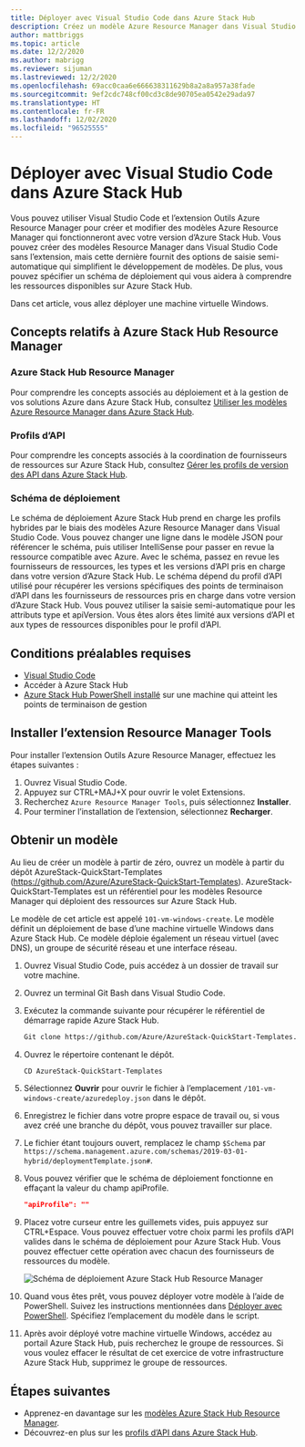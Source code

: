 ```yaml
---
title: Déployer avec Visual Studio Code dans Azure Stack Hub
description: Créez un modèle Azure Resource Manager dans Visual Studio Code et utilisez le schéma de déploiement pour préparer un modèle compatible avec votre version d’Azure Stack Hub.
author: mattbriggs
ms.topic: article
ms.date: 12/2/2020
ms.author: mabrigg
ms.reviewer: sijuman
ms.lastreviewed: 12/2/2020
ms.openlocfilehash: 69acc0caa6e666638311629b8a2a8a957a38fade
ms.sourcegitcommit: 9ef2cdc748cf00cd3c8de90705ea0542e29ada97
ms.translationtype: HT
ms.contentlocale: fr-FR
ms.lasthandoff: 12/02/2020
ms.locfileid: "96525555"
---
```

# <a name="deploy-with-visual-studio-code-to-azure-stack-hub"></a>Déployer avec Visual Studio Code dans Azure Stack Hub

Vous pouvez utiliser Visual Studio Code et l’extension Outils Azure Resource Manager pour créer et modifier des modèles Azure Resource Manager qui fonctionneront avec votre version d’Azure Stack Hub. Vous pouvez créer des modèles Resource Manager dans Visual Studio Code sans l’extension, mais cette dernière fournit des options de saisie semi-automatique qui simplifient le développement de modèles. De plus, vous pouvez spécifier un schéma de déploiement qui vous aidera à comprendre les ressources disponibles sur Azure Stack Hub.

Dans cet article, vous allez déployer une machine virtuelle Windows.

## <a name="concepts-for-azure-stack-hub-resource-manager"></a>Concepts relatifs à Azure Stack Hub Resource Manager

### <a name="azure-stack-hub-resource-manager"></a>Azure Stack Hub Resource Manager

Pour comprendre les concepts associés au déploiement et à la gestion de vos solutions Azure dans Azure Stack Hub, consultez [Utiliser les modèles Azure Resource Manager dans Azure Stack Hub](azure-stack-arm-templates.md).

### <a name="api-profiles"></a>Profils d’API
Pour comprendre les concepts associés à la coordination de fournisseurs de ressources sur Azure Stack Hub, consultez [Gérer les profils de version des API dans Azure Stack Hub](azure-stack-version-profiles.md).

### <a name="the-deployment-schema"></a>Schéma de déploiement

Le schéma de déploiement Azure Stack Hub prend en charge les profils hybrides par le biais des modèles Azure Resource Manager dans Visual Studio Code. Vous pouvez changer une ligne dans le modèle JSON pour référencer le schéma, puis utiliser IntelliSense pour passer en revue la ressource compatible avec Azure. Avec le schéma, passez en revue les fournisseurs de ressources, les types et les versions d’API pris en charge dans votre version d’Azure Stack Hub. Le schéma dépend du profil d’API utilisé pour récupérer les versions spécifiques des points de terminaison d’API dans les fournisseurs de ressources pris en charge dans votre version d’Azure Stack Hub. Vous pouvez utiliser la saisie semi-automatique pour les attributs type et apiVersion. Vous êtes alors êtes limité aux versions d’API et aux types de ressources disponibles pour le profil d’API.

## <a name="prerequisites"></a>Conditions préalables requises

- [Visual Studio Code](https://code.visualstudio.com/)
- Accéder à Azure Stack Hub
- [Azure Stack Hub PowerShell installé](../operator/powershell-install-az-module.md?toc=https%3A%2F%2Fdocs.microsoft.com%2Fen-us%2Fazure-stack%2Fuser%2FTOC.json&bc=https%3A%2F%2Fdocs.microsoft.com%2Fen-us%2Fazure-stack%2Fbreadcrumb%2Ftoc.json) sur une machine qui atteint les points de terminaison de gestion

## <a name="install-resource-manager-tools-extension"></a>Installer l’extension Resource Manager Tools

Pour installer l’extension Outils Azure Resource Manager, effectuez les étapes suivantes :

1. Ouvrez Visual Studio Code.
2. Appuyez sur CTRL+MAJ+X pour ouvrir le volet Extensions.
3. Recherchez `Azure Resource Manager Tools`, puis sélectionnez **Installer**.
4. Pour terminer l’installation de l’extension, sélectionnez **Recharger**.

## <a name="get-a-template"></a>Obtenir un modèle

Au lieu de créer un modèle à partir de zéro, ouvrez un modèle à partir du dépôt AzureStack-QuickStart-Templates (https://github.com/Azure/AzureStack-QuickStart-Templates). AzureStack-QuickStart-Templates est un référentiel pour les modèles Resource Manager qui déploient des ressources sur Azure Stack Hub. 

Le modèle de cet article est appelé `101-vm-windows-create`. Le modèle définit un déploiement de base d’une machine virtuelle Windows dans Azure Stack Hub.  Ce modèle déploie également un réseau virtuel (avec DNS), un groupe de sécurité réseau et une interface réseau.

1. Ouvrez Visual Studio Code, puis accédez à un dossier de travail sur votre machine.
2. Ouvrez un terminal Git Bash dans Visual Studio Code.
3. Exécutez la commande suivante pour récupérer le référentiel de démarrage rapide Azure Stack Hub.
    ```bash  
    Git clone https://github.com/Azure/AzureStack-QuickStart-Templates.git
    ```
4. Ouvrez le répertoire contenant le dépôt.
    ```bash  
    CD AzureStack-QuickStart-Templates
    ```
5. Sélectionnez **Ouvrir** pour ouvrir le fichier à l’emplacement `/101-vm-windows-create/azuredeploy.json` dans le dépôt.
6. Enregistrez le fichier dans votre propre espace de travail ou, si vous avez créé une branche du dépôt, vous pouvez travailler sur place.
7. Le fichier étant toujours ouvert, remplacez le champ `$Schema` par `https://schema.management.azure.com/schemas/2019-03-01-hybrid/deploymentTemplate.json#`.
8. Vous pouvez vérifier que le schéma de déploiement fonctionne en effaçant la valeur du champ apiProfile.
    ```JSON  
    "apiProfile": ""
    ```
9. Placez votre curseur entre les guillemets vides, puis appuyez sur CTRL+Espace. Vous pouvez effectuer votre choix parmi les profils d’API valides dans le schéma de déploiement pour Azure Stack Hub. Vous pouvez effectuer cette opération avec chacun des fournisseurs de ressources du modèle.

    ![Schéma de déploiement Azure Stack Hub Resource Manager](./media/azure-stack-resource-manager-deploy-template-vscode/azure-stack-resource-manager-vscode-schema.png)

10. Quand vous êtes prêt, vous pouvez déployer votre modèle à l’aide de PowerShell. Suivez les instructions mentionnées dans [Déployer avec PowerShell](azure-stack-deploy-template-powershell.md). Spécifiez l’emplacement du modèle dans le script.
11. Après avoir déployé votre machine virtuelle Windows, accédez au portail Azure Stack Hub, puis recherchez le groupe de ressources. Si vous voulez effacer le résultat de cet exercice de votre infrastructure Azure Stack Hub, supprimez le groupe de ressources.

## <a name="next-steps"></a>Étapes suivantes

- Apprenez-en davantage sur les [modèles Azure Stack Hub Resource Manager](azure-stack-arm-templates.md).  
- Découvrez-en plus sur les [profils d’API dans Azure Stack Hub](azure-stack-version-profiles.md).
